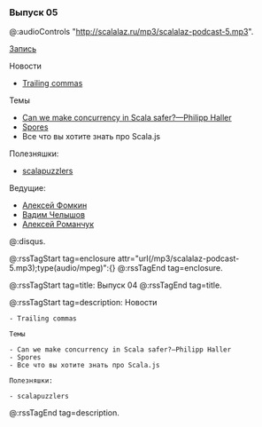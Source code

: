 ### Выпуск 05

@:audioControls "http://scalalaz.ru/mp3/scalalaz-podcast-5.mp3".

[Запись](http://scalalaz.ru/mp3/scalalaz-podcast-5.mp3)

Новости

- [Trailing commas](https://github.com/scala/scala.github.com/pull/533)

Темы

- [Can we make concurrency in Scala safer?—Philipp Haller](https://www.youtube.com/watch?v=nwWvPeX6U9w)
- [Spores](http://docs.scala-lang.org/sips/pending/spores.html)
- Все что вы хотите знать про Scala.js

Полезняшки:

- [scalapuzzlers](http://scalapuzzlers.com/)

Ведущие:

- [Алексей Фомкин](http://github.com/fomkin)
- [Вадим Челышов](http://github.com/dos65)
- [Алексей Романчук](http://github.com/13h3r)

@:disqus.

@:rssTagStart tag=enclosure attr="url(/mp3/scalalaz-podcast-5.mp3);type(audio/mpeg)":{}
@:rssTagEnd tag=enclosure.

@:rssTagStart tag=title:
    Выпуск 04
@:rssTagEnd tag=title.

@:rssTagStart tag=description:
    Новости

    - Trailing commas

    Темы

    - Can we make concurrency in Scala safer?—Philipp Haller
    - Spores
    - Все что вы хотите знать про Scala.js

    Полезняшки:

    - scalapuzzlers
    
@:rssTagEnd tag=description.
